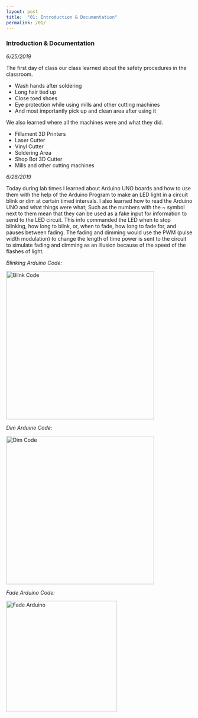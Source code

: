 ```yaml
---
layout: post
title:  "01: Introduction & Documentation"
permalink: /01/
---
```


### **Introduction & Documentation**

_6/25/2019_

The first day of class our class learned about the safety procedures in the classroom.

- Wash hands after soldering
- Long hair tied up
- Close toed shoes
- Eye protection while using mills and other cutting machines
- And most importantly pick up and clean area after using it

We also learned where all the machines were and what they did.

- Fillament 3D Printers
- Laser Cutter
- Vinyl Cutter
- Soldering Area
- Shop Bot 3D Cutter
- Mills and other cutting machines

_6/26/2019_

Today during lab times I learned about Arduino UNO boards and how to use them with the help of the Arduino Program to make an LED light in a circuit blink or dim at certain timed intervals. I also learned how to read the Arduino UNO and what things were what; Such as the numbers with the ~ symbol next to them mean that they can be used as a fake input for information to send to the LED circuit. This info commanded the LED when to stop blinking, how long to blink, or, when to fade, how long to fade for, and pauses between fading. The fading and dimming would use the PWM (pulse width modulation) to change the length of time power is sent to the circuit to simulate fading and dimming as an illusion because of the speed of the flashes of light.


*Blinking Arduino Code:*


<img src="Blink Arduino.png" alt="Blink Code" style="height: 400px; max-width: 100%">

*Dim Arduino Code:*


<img src="Dim Arduino.png" alt="Dim Code" style="height: 400px; max-width: 100%">

*Fade Arduino Code:*


<img src="Fade Arduino.png" alt="Fade Arduino" style="height: 300px; max-width: 100%">


